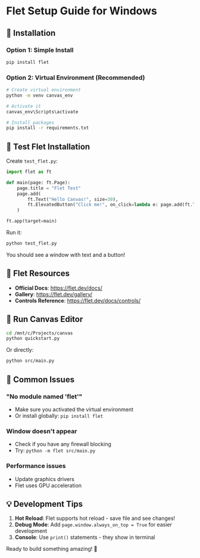 # Flet Setup Guide for Windows

## 🔧 Installation

### **Option 1: Simple Install**
```bash
pip install flet
```

### **Option 2: Virtual Environment (Recommended)**
```bash
# Create virtual environment
python -m venv canvas_env

# Activate it
canvas_env\Scripts\activate

# Install packages
pip install -r requirements.txt
```

## 🧪 Test Flet Installation

Create `test_flet.py`:
```python
import flet as ft

def main(page: ft.Page):
    page.title = "Flet Test"
    page.add(
        ft.Text("Hello Canvas!", size=30),
        ft.ElevatedButton("Click me!", on_click=lambda e: page.add(ft.Text("Clicked!")))
    )

ft.app(target=main)
```

Run it:
```bash
python test_flet.py
```

You should see a window with text and a button!

## 🎨 Flet Resources

- **Official Docs**: https://flet.dev/docs/
- **Gallery**: https://flet.dev/gallery/
- **Controls Reference**: https://flet.dev/docs/controls/

## 🚀 Run Canvas Editor

```bash
cd /mnt/c/Projects/canvas
python quickstart.py
```

Or directly:
```bash
python src/main.py
```

## 🐛 Common Issues

### "No module named 'flet'"
- Make sure you activated the virtual environment
- Or install globally: `pip install flet`

### Window doesn't appear
- Check if you have any firewall blocking
- Try: `python -m flet src/main.py`

### Performance issues
- Update graphics drivers
- Flet uses GPU acceleration

## 💡 Development Tips

1. **Hot Reload**: Flet supports hot reload - save file and see changes!
2. **Debug Mode**: Add `page.window.always_on_top = True` for easier development
3. **Console**: Use `print()` statements - they show in terminal

Ready to build something amazing! 🎨